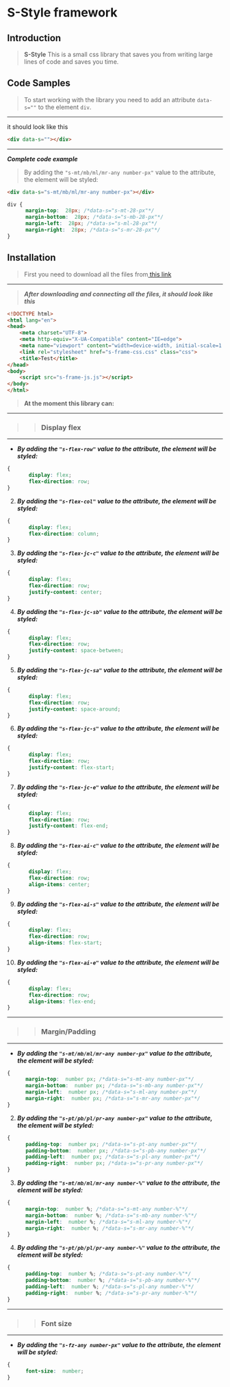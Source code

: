 # S-Style framework

## Introduction

> **S-Style** This is a small css library that saves you from writing large lines of code and saves you time.


## Code Samples

> To start working with the library you need to add an attribute `data-s=""` to the element  `div`.
***
it should look like this
```html
<div data-s=""></div>
```
***
***Complete code example***

>By adding the `"s-mt/mb/ml/mr-any number-px"` value to the attribute, the element will be styled:

```html
<div data-s="s-mt/mb/ml/mr-any number-px"></div>
```
```css 
div {
      margin-top:  28px; /*data-s="s-mt-28-px"*/
      margin-bottom:  28px; /*data-s="s-mb-28-px"*/
      margin-left:  28px; /*data-s="s-ml-28-px"*/
      margin-right:  28px; /*data-s="s-mr-28-px"*/
}
```



## Installation

> First you need to download all the files from[ this link](https://github.com/sargisartashyanmain/S-Style)
***
>***After downloading and connecting all the files, it should look like this***
```html
<!DOCTYPE html>
<html lang="en">
<head>
    <meta charset="UTF-8">
    <meta http-equiv="X-UA-Compatible" content="IE=edge">
    <meta name="viewport" content="width=device-width, initial-scale=1.0">
    <link rel="stylesheet" href="s-frame-css.css" class="css">
    <title>Test</title>
</head>
<body>
    <script src="s-frame-js.js"></script>
</body>
</html>
```

> **At the moment this library can:**
***
>> ### Display flex
***
* ***By adding the `"s-flex-row"` value to the attribute, the element will be styled:***
```css
{
       display: flex;
       flex-direction: row;
}
```
2. ***By adding the `"s-flex-col"` value to the attribute, the element will be styled:***
```css
{
       display: flex;
       flex-direction: column;
}
```
3. ***By adding the `"s-flex-jc-c"` value to the attribute, the element will be styled:***
```css
{
       display: flex;
       flex-direction: row;
       justify-content: center;
}
```
4. ***By adding the `"s-flex-jc-sb"` value to the attribute, the element will be styled:***
```css
{
       display: flex;
       flex-direction: row;
       justify-content: space-between;
}
```
5. ***By adding the `"s-flex-jc-sa"` value to the attribute, the element will be styled:***
```css
{
       display: flex;
       flex-direction: row;
       justify-content: space-around;
}
```
6. ***By adding the `"s-flex-jc-s"` value to the attribute, the element will be styled:***
```css
{
       display: flex;
       flex-direction: row;
       justify-content: flex-start;
}
```
7. ***By adding the `"s-flex-jc-e"` value to the attribute, the element will be styled:***
```css
{
       display: flex;
       flex-direction: row;
       justify-content: flex-end;
}
```
8. ***By adding the `"s-flex-ai-c"` value to the attribute, the element will be styled:***
```css
{
       display: flex;
       flex-direction: row;
       align-items: center;
}
```
9. ***By adding the `"s-flex-ai-s"` value to the attribute, the element will be styled:***
```css
{
       display: flex;
       flex-direction: row;
       align-items: flex-start;
}
```
10. ***By adding the `"s-flex-ai-e"` value to the attribute, the element will be styled:***
```css
{
       display: flex;
       flex-direction: row;
       align-items: flex-end;
}
```
***

>> ### Margin/Padding
***
* ***By adding the `"s-mt/mb/ml/mr-any number-px"` value to the attribute, the element will be styled:***
```css 
{
      margin-top:  number px; /*data-s="s-mt-any number-px"*/
      margin-bottom:  number px; /*data-s="s-mb-any number-px"*/
      margin-left:  number px; /*data-s="s-ml-any number-px"*/
      margin-right:  number px; /*data-s="s-mr-any number-px"*/
}
```
2. ***By adding the `"s-pt/pb/pl/pr-any number-px"` value to the attribute, the element will be styled:***
```css 
{
      padding-top:  number px; /*data-s="s-pt-any number-px"*/
      padding-bottom:  number px; /*data-s="s-pb-any number-px"*/
      padding-left:  number px; /*data-s="s-pl-any number-px"*/
      padding-right:  number px; /*data-s="s-pr-any number-px"*/
}
```
3. ***By adding the `"s-mt/mb/ml/mr-any number-%"` value to the attribute, the element will be styled:***
```css 
{
      margin-top:  number %; /*data-s="s-mt-any number-%"*/
      margin-bottom:  number %; /*data-s="s-mb-any number-%"*/
      margin-left:  number %; /*data-s="s-ml-any number-%"*/
      margin-right:  number %; /*data-s="s-mr-any number-%"*/
}
```
4. ***By adding the `"s-pt/pb/pl/pr-any number-%"` value to the attribute, the element will be styled:***
```css 
{
      padding-top:  number %; /*data-s="s-pt-any number-%"*/
      padding-bottom:  number %; /*data-s="s-pb-any number-%"*/
      padding-left:  number %; /*data-s="s-pl-any number-%"*/
      padding-right:  number %; /*data-s="s-pr-any number-%"*/
}
```
***
>> ### Font size
***
* ***By adding the `"s-fz-any number-px"` value to the attribute, the element will be styled:***
```css 
{
      font-size:  number;
}
```
